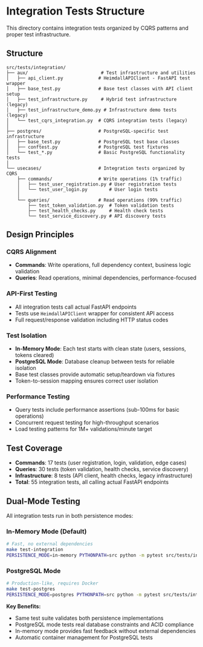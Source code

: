 # Integration Tests Structure

This directory contains integration tests organized by CQRS patterns and proper test infrastructure.

## Structure

```
src/tests/integration/
├── aux/                           # Test infrastructure and utilities
│   ├── api_client.py             # HeimdallAPIClient - FastAPI test wrapper
│   ├── base_test.py              # Base test classes with API client setup
│   ├── test_infrastructure.py     # Hybrid test infrastructure (legacy)
│   ├── test_infrastructure_demo.py # Infrastructure demo tests (legacy)
│   └── test_cqrs_integration.py  # CQRS integration tests (legacy)
│
├── postgres/                     # PostgreSQL-specific test infrastructure
│   ├── base_test.py              # PostgreSQL test base classes
│   ├── conftest.py               # PostgreSQL test fixtures
│   └── test_*.py                 # Basic PostgreSQL functionality tests
│
└── usecases/                     # Integration tests organized by CQRS
    ├── commands/                 # Write operations (1% traffic)
    │   ├── test_user_registration.py # User registration tests
    │   └── test_user_login.py        # User login tests
    │
    └── queries/                  # Read operations (99% traffic)
        ├── test_token_validation.py  # Token validation tests
        ├── test_health_checks.py     # Health check tests
        └── test_service_discovery.py # API discovery tests
```

## Design Principles

### CQRS Alignment
- **Commands**: Write operations, full dependency context, business logic validation
- **Queries**: Read operations, minimal dependencies, performance-focused

### API-First Testing
- All integration tests call actual FastAPI endpoints
- Tests use `HeimdallAPIClient` wrapper for consistent API access
- Full request/response validation including HTTP status codes

### Test Isolation
- **In-Memory Mode**: Each test starts with clean state (users, sessions, tokens cleared)
- **PostgreSQL Mode**: Database cleanup between tests for reliable isolation
- Base test classes provide automatic setup/teardown via fixtures
- Token-to-session mapping ensures correct user isolation

### Performance Testing
- Query tests include performance assertions (sub-100ms for basic operations)
- Concurrent request testing for high-throughput scenarios
- Load testing patterns for 1M+ validations/minute target

## Test Coverage

- **Commands**: 17 tests (user registration, login, validation, edge cases)
- **Queries**: 30 tests (token validation, health checks, service discovery)
- **Infrastructure**: 8 tests (API client, health checks, legacy infrastructure)
- **Total**: 55 integration tests, all calling actual FastAPI endpoints

## Dual-Mode Testing

All integration tests run in both persistence modes:

### In-Memory Mode (Default)
```bash
# Fast, no external dependencies
make test-integration
PERSISTENCE_MODE=in-memory PYTHONPATH=src python -m pytest src/tests/integration/usecases/ src/tests/integration/aux/ -v
```

### PostgreSQL Mode 
```bash
# Production-like, requires Docker
make test-postgres  
PERSISTENCE_MODE=postgres PYTHONPATH=src python -m pytest src/tests/integration/ -v
```

**Key Benefits:**
- Same test suite validates both persistence implementations
- PostgreSQL mode tests real database constraints and ACID compliance
- In-memory mode provides fast feedback without external dependencies
- Automatic container management for PostgreSQL tests